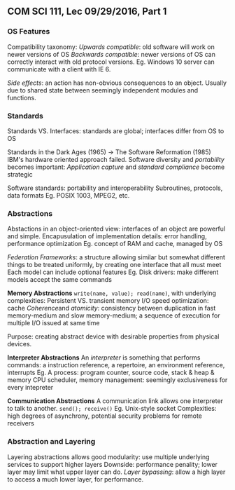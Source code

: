 ## COM SCI 111, Lec 09/29/2016, Part 1
### OS Features
Compatibility taxonomy:
*Upwards compatible*: old software will work on newer versions of OS
*Backwards compatible*: newer versions of OS can correctly interact with old protocol versions.
	Eg. Windows 10 server can communicate with a client with IE 6.

*Side effects*: an action has non-obvious consequences to an object. 
	Usually due to shared state between seemingly independent modules and functions.

### Standards
Standards VS. Interfaces: standards are global; interfaces differ from OS to OS

Standards in the Dark Ages (1965) -> The Software Reformation (1985)
	IBM's hardware oriented approach failed. 
	Software diversity and *portability* becomes important: *Application capture* and *standard compliance* become strategic

Software standards: portability and interoperability
Subroutines, protocols, data formats
	Eg. POSIX 1003, MPEG2, etc.

### Abstractions
Abstactions in an object-oriented view: interfaces of an object are powerful and simple.
Encapusulation of implementation details: error handling, performance optimization
	Eg. concept of RAM and cache, managed by OS

*Federation Frameworks*: a structure allowing similar but somewhat different things to be treated uniformly, by creating one interface that all must meet
	Each model can include optional features
	Eg. Disk drivers: make different models accept the same commands

**Memory Abstractions**
`write(name, value); read(name)`, with underlying complexities:
Persistent VS. transient memory
I/O speed optimization: cache
*Coherence*and *atomicity*: consistency between duplication in fast memory-medium and slow memory-medium; a sequence of execution for multiple I/O issued at same time

Purpose: creating abstract device with desirable properties from physical devices.

**Interpreter Abstractions**
An *interpreter* is something that performs commands: a instruction reference, a repertoire, an environment reference, interrupts
	Eg. A process: program counter, source code, stack & heap & memory
CPU scheduler, memory management: seemingly exclusiveness for every intepreter

**Communication Abstractions**
A communication link allows one interpreter to talk to another.
`send(); receive()`
	Eg. Unix-style socket
Complexities: high degrees of asynchrony, potential security problems for remote receivers

### Abstraction and Layering
Layering abstractions allows good modularity: use multiple underlying services to support higher layers
	Downside: performance penality; lower layer may limit what upper layer can do.
*Layer bypassing*: allow a high layer to access a much lower layer, for performance.
